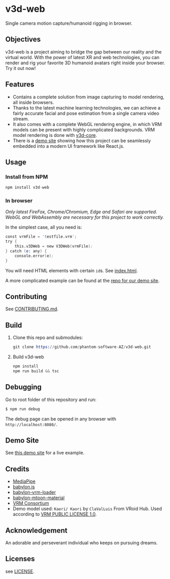 # v3d-web

Single camera motion capture/humanoid rigging in browser.

## Objectives

v3d-web is a project aiming to bridge the gap between our reality and the virtual world. With the power of latest XR and web technologies, you can render and rig your favorite 3D humanoid avatars right inside your browser. Try it out now!

## Features

- Contains a complete solution from image capturing to model rendering, all inside browsers.
- Thanks to the latest machine learning technologies, we can achieve a fairly accurate facial and pose estimation from a single camera video stream.
- It also comes with a complete WebGL rendering engine, in which VRM models can be present with highly complicated backgrounds. VRM model rendering is done with [v3d-core](https://github.com/phantom-software-AZ/v3d-core).
- There is a [demo site](https://www.phantom-dev.com) showing how this project can be seamlessly embedded into a modern UI framework like React.js.

## Usage

### Install from NPM

```s
npm install v3d-web
```

### In browser

*Only latest FireFox, Chrome/Chromium, Edge and Safari are supported. WebGL and WebAssembly are necessary for this project to work correctly.*

In the simplest case, all you need is:
```s
const vrmFile = 'testfile.vrm';
try {
    this.v3DWeb = new V3DWeb(vrmFile);
} catch (e: any) {
    console.error(e);
}
```

You will need HTML elements with certain `id`s. See [index.html](test/index.html).

A more complicated example can be found at the [repo for our demo site](https://github.com/phantom-software-AZ/v3d-web-demo).

## Contributing

See [CONTRIBUTING.md](./CONTRIBUTING.md).

## Build

1. Clone this repo and submodules:

   ```s
   git clone https://github.com/phantom-software-AZ/v3d-web.git
   ```

2. Build v3d-web

   ```s
   npm install
   npm run build && tsc
   ```

## Debugging

Go to root folder of this repository and run:

```s
$ npm run debug
```

The debug page can be opened in any browser with `http://localhost:8080/`.

## Demo Site

See [this demo site](https://www.phantom-dev.com/demo) for a live example.

## Credits

- [MediaPipe](https://mediapipe.dev/)
- [babylon.js](https://github.com/BabylonJS/Babylon.js)
- [babylon-vrm-loader](https://github.com/virtual-cast/babylon-vrm-loader)
- [babylon-mtoon-material](https://github.com/virtual-cast/babylon-mtoon-material)
- [VRM Consortium](https://vrm.dev/en/)
- Demo model used: `Kaori/ Kaori` by `ClaValLuis` From VRoid Hub. Used according to [VRM PUBLIC LICENSE 1.0](https://vrm.dev/licenses/1.0/en/).

## Acknowledgement

An adorable and perseverant individual who keeps on pursuing dreams.

## Licenses

see [LICENSE](./LICENSE).
